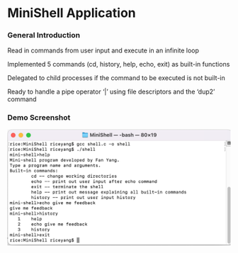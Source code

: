 # MiniShell Application

### General Introduction

Read in commands from user input and execute in an infinite loop

Implemented 5 commands (cd, history, help, echo, exit) as built-in functions

Delegated to child processes if the command to be executed is not built-in

Ready to handle a pipe operator ‘|’ using file descriptors and the ‘dup2’ command


### Demo Screenshot

![This is an image](demo_screenshots/minishell-demo.png)
